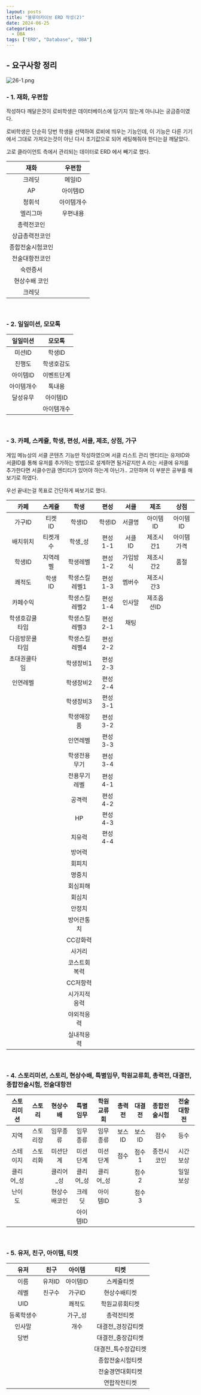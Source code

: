 ```yaml
---
layout: posts
title: "블루아카이브 ERD 작성(2)"
date: 2024-06-25
categories:
  - DBA
tags: ["ERD", "Database", "DBA"]
---
```


## - 요구사항 정리

![26-1.png](/assets/img/26-1.png)

### - 1. 재화, 우편함

작성하다 깨달은것이 로비학생은 데이터베이스에 담기지 않는게 아니냐는 궁금증이였다.

로비학생은 단순히 당번 학생을 선택하여 로비에 띄우는 기능인데, 이 기능은 다른 기기에서 그대로 가져오는것이 아닌 다시 초기값으로 되어 세팅해줘야 한다는걸 깨달았다.

고로 클라이언트 측에서 관리되는 데이터로 ERD 에서 빼기로 했다.

|재화|우편함|
|:---:|:---:|
|크레딧|메일ID|
|AP|아이템ID|
|청휘석|아이템개수|
|엘리그마|우편내용|
|총력전코인||
|상급총력전코인||
|종합전술시험코인||
|전술대항전코인||
|숙련증서||
|현상수배 코인||
|크레딧||

<br>

### - 2. 일일미션, 모모톡

|일일미션|모모톡|
|:---:|:---:|
|미션ID|학생ID|
|진행도|학생호감도|
|아이템ID|이벤트단계|
|아이템개수|톡내용|
|달성유무|아이템ID|
||아이템개수|

<br>

### - 3. 카페, 스케쥴, 학생, 편성, 서클, 제조, 상점, 가구

게임 메뉴상의 서클 콘텐츠 기능만 작성하였으며 서클 리스트 관리 엔티티는 유저ID와 서클ID를 통해 유저를 추가하는 방법으로 설계하면 될거같지만 A 라는 서클에 유저를 추가한다면 서클수만큼 엔티티가 있어야 하는게 아닌가.. 고민하며 이 부분은 공부를 해보기로 하였다.

우선 끝내는걸 목표로 간단하게 짜보기로 했다.

|카페|스케쥴|학생|편성|서클|제조|상점|
|:---:|:---:|:---:|:---:|:---:|:---:|:---:|
|가구ID|티켓ID|학생ID|학생ID|서클명|아이템ID|아이템ID|
|배치위치|티켓개수|학생_성|편성1-1|서클ID|제조시간1|아이템가격|
|학생ID|지역레벨|학생레벨|편성1-2|가입방식|제조시간2|품절|
|쾌적도|학생ID|학생스킬레벨1|편성1-3|멤버수|제조시간3||
|카페수익||학생스킬레벨2|편성1-4|인사말|제조옵션ID||
|학생호감쿨타임||학생스킬레벨3|편성2-1|채팅|||
|다음방문쿨타임||학생스킬레벨4|편성2-2||||
|초대권쿨타임||학생장비1|편성2-3||||
|인연레벨||학생장비2|편성2-4||||
|||학생장비3|편성3-1||||
|||학생애장품|편성3-2||||
|||인연레벨|편성3-3||||
|||학생전용무기|편성3-4||||
|||전용무기레벨|편성4-1||||
|||공격력|편성4-2||||
|||HP|편성4-3||||
|||치유력|편성4-4||||
|||방어력|||||
|||회피치|||||
|||명중치|||||
|||회심피해|||||
|||회심치|||||
|||안정치|||||
|||방어관통치|||||
|||CC강화력|||||
|||사거리|||||
|||코스트회복력|||||
|||CC저항력|||||
|||시가지적응력|||||
|||야외적응력|||||
|||실내적응력|||||

<br>

### - 4. 스토리미션, 스토리, 현상수배, 특별임무, 학원교류회, 총력전, 대결전, 종합전술시험, 전술대항전

|스토리미션|스토리|현상수배|특별임무|학원교류회|총력전|대결전|종합전술시험|전술대항전|
|:---:|:---:|:---:|:---:|:---:|:---:|:---:|:---:|:---:|
|지역|스토리장|임무종류|임무종류|임무종류|보스ID|보스ID|점수|등수|
|스테이지|스토리화|미션단계|미션단계|미션단계|점수|점수1|종전시코인|시간보상|
|클리어_성||클리어_성|클리어_성|클리어_성||점수2||일일보상|
|난이도||현상수배코인|크레딧|아이템ID||점수3|||유저ID|
||||아이템ID||||||

<br>

### - 5. 유저, 친구, 아이템, 티켓

|유저|친구|아이템|티켓|
|:---:|:---:|:---:|:---:|
|이름|유저ID|아이템ID|스케쥴티켓
|레벨|친구수|가구ID|현상수배티켓
|UID||쾌적도|학원교류회티켓
|등록학생수||가구_성|총력전티켓
|인사말||개수|대결전_경장갑티켓
|당번|||대결전_중장갑티켓
||||대결전_특수장갑티켓
||||종합전술시험티켓
||||전술경연대회티켓
||||연합작전티켓